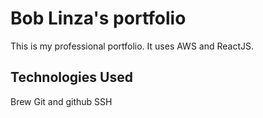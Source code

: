 # Bob Linza's portfolio

This is my professional portfolio. It uses AWS and ReactJS.

## Technologies Used

Brew
Git and github
SSH
